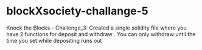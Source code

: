 # blockXsociety-challange-5
Knock the Blocks - Challenge_3: Created a single solidity file where you have 2 functions for deposit and withdraw . You can only withdraw until the time you set while depositing runs out
